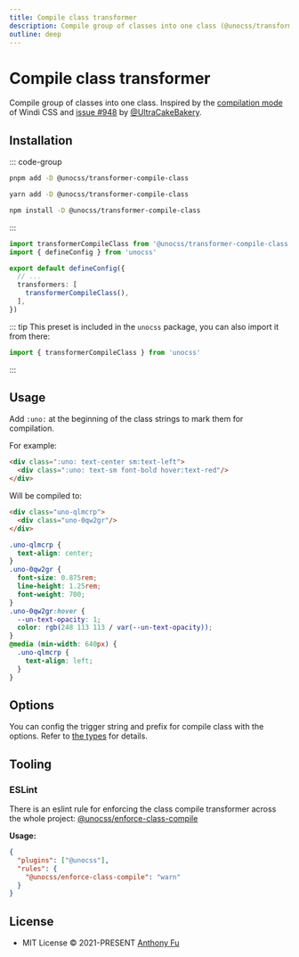```yaml
---
title: Compile class transformer
description: Compile group of classes into one class (@unocss/transformer-compile-class)
outline: deep
---
```


# Compile class transformer

<!-- @unocss-ignore -->

Compile group of classes into one class. Inspired by the [compilation mode](https://windicss.org/posts/modes.html#compilation-mode) of Windi CSS and [issue #948](https://github.com/unocss/unocss/issues/948) by [@UltraCakeBakery](https://github.com/UltraCakeBakery).

## Installation

::: code-group
  ```bash [pnpm]
  pnpm add -D @unocss/transformer-compile-class
  ```
  ```bash [yarn]
  yarn add -D @unocss/transformer-compile-class
  ```
  ```bash [npm]
  npm install -D @unocss/transformer-compile-class
  ```
:::

```ts [uno.config.ts]
import transformerCompileClass from '@unocss/transformer-compile-class'
import { defineConfig } from 'unocss'

export default defineConfig({
  // ...
  transformers: [
    transformerCompileClass(),
  ],
})
```

::: tip
This preset is included in the `unocss` package, you can also import it from there:

```ts
import { transformerCompileClass } from 'unocss'
```
:::

## Usage

Add `:uno:` at the beginning of the class strings to mark them for compilation.

For example:

```html
<div class=":uno: text-center sm:text-left">
  <div class=":uno: text-sm font-bold hover:text-red"/>
</div>
```

Will be compiled to:

```html
<div class="uno-qlmcrp">
  <div class="uno-0qw2gr"/>
</div>
```

```css
.uno-qlmcrp {
  text-align: center;
}
.uno-0qw2gr {
  font-size: 0.875rem;
  line-height: 1.25rem;
  font-weight: 700;
}
.uno-0qw2gr:hover {
  --un-text-opacity: 1;
  color: rgb(248 113 113 / var(--un-text-opacity));
}
@media (min-width: 640px) {
  .uno-qlmcrp {
    text-align: left;
  }
}
```

## Options

You can config the trigger string and prefix for compile class with the options. Refer to [the types](https://github.com/unocss/unocss/blob/main/packages-engine/transformer-compile-class/src/index.ts#L4) for details.

## Tooling

### ESLint

There is an eslint rule for enforcing the class compile transformer across the whole project: [@unocss/enforce-class-compile](https://unocss.dev/integrations/eslint#unocss-enforce-class-compile)

**Usage:**

```json
{
  "plugins": ["@unocss"],
  "rules": {
    "@unocss/enforce-class-compile": "warn"
  }
}
```

## License

- MIT License &copy; 2021-PRESENT [Anthony Fu](https://github.com/antfu)
